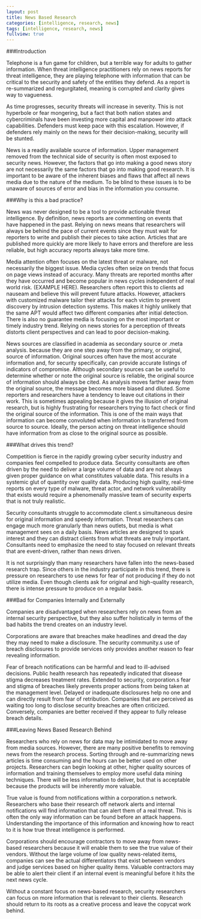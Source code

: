 ```yaml
---
layout: post
title: News Based Research 
categories: [intelligence, research, news]
tags: [intelligence, research, news]
fullview: true
---
```


###Introduction


Telephone is a fun game for children, but a terrible way for adults to gather information. When threat intelligence practitioners rely on news reports for threat intelligence, they are playing telephone with information that can be critical to the security and safety of the entities they defend. As a report is re-summarized and regurgitated, meaning is corrupted and clarity gives way to vagueness. 

As time progresses, security threats will increase in severity. This is not hyperbole or fear mongering, but a fact that both nation states and cybercriminals have been investing more capital and manpower into attack capabilities. Defenders must keep pace with this escalation. However, if defenders rely mainly on the news for their decision-making, security will be stunted.

News is a readily available source of information. Upper management removed from the technical side of security is often most exposed to security news. However, the factors that go into making a good news story are not necessarily the same factors that go into making good research. It is important to be aware of the inherent biases and flaws that affect all news media due to the nature of the medium. To be blind to these issues is to be unaware of sources of error and bias in the information you consume.


###Why is this a bad practice?

News was never designed to be a tool to provide actionable threat intelligence. By definition, news reports are commenting on events that have happened in the past. Relying on news means that researchers will always be behind the pace of current events since they must wait for reporters to write and publish their pieces to take action. Articles that are published more quickly are more likely to have errors and therefore are less reliable, but high accuracy reports always take more time.

Media attention often focuses on the latest threat or malware, not necessarily the biggest issue. Media cycles often seize on trends that focus on page views instead of accuracy. Many threats are reported months after they have occurred and become popular in news cycles independent of real world risk. (EXAMPLE HERE). Researchers often report this to clients ad nauseam and believe this will prevent future attacks. However, attackers with customized malware tailor their attacks for each victim to prevent discovery by intrusion detection systems. This makes it highly unlikely that the same APT would affect two different companies after initial detection. There is also no guarantee media is focusing on the most important or timely industry trend. Relying on news stories for a perception of threats distorts client perspectives and can lead to poor decision-making.

News sources are classified in academia as secondary source or .meta analysis. because they are one step away from the primary, or original, source of information. Original sources often have the most accurate information and, for security specifically, can provide accurate listings of indicators of compromise. Although secondary sources can be useful to determine whether or note the original source is reliable, the original source of information should always be cited. As analysis moves farther away from the original source, the message becomes more biased and diluted. Some reporters and researchers have a tendency to leave out citations in their work. This is sometimes appealing because it gives the illusion of original research, but is highly frustrating for researchers trying to fact check or find the original source of the information. This is one of the main ways that information can become convoluted when information is transferred from source to source. Ideally, the person acting on threat intelligence should have information from as close to the original source as possible.


###What drives this trend?

Competition is fierce in the rapidly growing cyber security industry and companies feel compelled to produce data. Security consultants are often driven by the need to deliver a large volume of data and are not always given proper guidance on what constitutes valuable data. This results in a systemic glut of quantity over quality data. Producing high quality, real-time reports on every type of malware, threat actor, and network vulnerability that exists would require a phenomenally massive team of security experts that is not truly realistic. 

Security consultants struggle to accommodate client.s simultaneous desire for original information and speedy information. Threat researchers can engage much more granularly than news outlets, but media is what management sees on a daily basis. News articles are designed to spark interest and they can distract clients from what threats are truly important. Consultants need to emphasize the need to stay focused on relevant threats that are event-driven, rather than news driven. 

It is not surprisingly than many researchers have fallen into the news-based research trap. Since others in the industry participate in this trend, there is pressure on researchers to use news for fear of not producing if they do not utilize media. Even though clients ask for original and high-quality research, there is intense pressure to produce on a regular basis.

###Bad for Companies Internally and Externally

Companies are disadvantaged when researchers rely on news from an internal security perspective, but they also suffer holistically in terms of the bad habits the trend creates on an industry level. 

Corporations are aware that breaches make headlines and dread the day they may need to make a disclosure. The security community.s use of breach disclosures to provide services only provides another reason to fear revealing information. 

Fear of breach notifications can be harmful and lead to ill-advised decisions.  Public health research has repeatedly indicated that disease stigma decreases treatment rates. Extended to security, corporation.s fear and stigma of breaches likely prevents proper actions from being taken at the management level. Delayed or inadequate disclosures help no one and can directly result from fear of retribution. Companies that are perceived as waiting too long to disclose security breaches are often criticized. Conversely, companies are better received if they appear to fully release breach details. 

###Leaving News Based Research Behind

Researchers who rely on news for data may be intimidated to move away from media sources. However, there are many positive benefits to removing news from the research process. Sorting through and re-summarizing news articles is time consuming and the hours can be better used on other projects. Researchers can begin looking at other, higher quality sources of information and training themselves to employ more useful data mining techniques. There will be less information to deliver, but that is acceptable because the products will be inherently more valuable.

True value is found from notifications within a corporation.s network. Researchers who base their research off network alerts and internal notifications will find information that can alert them of a real threat. This is often the only way information can be found before an attack happens. Understanding the importance of this information and knowing how to react to it is how true threat intelligence is performed. 

Corporations should encourage contractors to move away from news-based researchers because it will enable them to see the true value of their vendors. Without the large volume of low quality news-related items, companies can see the actual differentiators that exist between vendors and judge services based on higher quality items. Valuable contractors may be able to alert their client if an internal event is meaningful before it hits the next news cycle. 




Without a constant focus on news-based research, security researchers can focus on more information that is relevant to their clients. Research should return to its roots as a creative process and leave the copycat work behind. 
